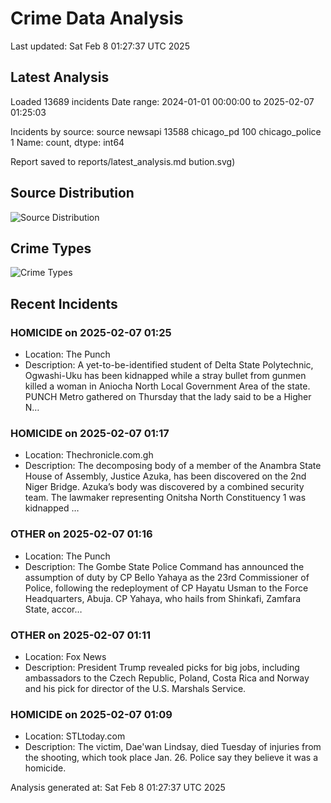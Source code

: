 # Crime Data Analysis
Last updated: Sat Feb  8 01:27:37 UTC 2025

## Latest Analysis

Loaded 13689 incidents
Date range: 2024-01-01 00:00:00 to 2025-02-07 01:25:03

Incidents by source:
source
newsapi           13588
chicago_pd          100
chicago_police        1
Name: count, dtype: int64

Report saved to reports/latest_analysis.md
bution.svg)

## Source Distribution
![Source Distribution](images/source_distribution.svg)

## Crime Types
![Crime Types](images/crime_types.svg)

## Recent Incidents

### HOMICIDE on 2025-02-07 01:25
- Location: The Punch
- Description: A yet-to-be-identified student of Delta State Polytechnic, Ogwashi-Uku has been kidnapped while a stray bullet from gunmen killed a woman in Aniocha North Local Government Area of the state. PUNCH Metro gathered on Thursday that the lady said to be a Higher N…


### HOMICIDE on 2025-02-07 01:17
- Location: Thechronicle.com.gh
- Description: The decomposing body of a member of the Anambra State House of Assembly, Justice Azuka, has been discovered on the 2nd Niger Bridge. Azuka’s body was discovered by a combined security team. The lawmaker representing Onitsha North Constituency 1 was kidnapped …


### OTHER on 2025-02-07 01:16
- Location: The Punch
- Description: The Gombe State Police Command has announced the assumption of duty by CP Bello Yahaya as the 23rd Commissioner of Police, following the redeployment of CP Hayatu Usman to the Force Headquarters, Abuja. CP Yahaya, who hails from Shinkafi, Zamfara State, accor…


### OTHER on 2025-02-07 01:11
- Location: Fox News
- Description: President Trump revealed picks for big jobs, including ambassadors to the Czech Republic, Poland, Costa Rica and Norway and his pick for director of the U.S. Marshals Service.


### HOMICIDE on 2025-02-07 01:09
- Location: STLtoday.com
- Description: The victim, Dae'wan Lindsay, died Tuesday of injuries from the shooting, which took place Jan. 26. Police say they believe it was a homicide.

Analysis generated at: Sat Feb  8 01:27:37 UTC 2025
